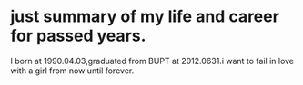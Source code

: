 # just summary of my life and career for passed years.
I born at 1990.04.03,graduated from BUPT at 2012.0631.i want to fail in love with a girl from now until forever.

